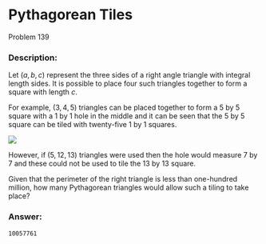 # Pythagorean Tiles
Problem 139
### Description:
Let $(a, b, c)$ represent the three sides of a right angle triangle with integral length sides. It is possible to place four such triangles together to form a square with length $c$.

For example, $(3, 4, 5)$ triangles can be placed together to form a $5$ by $5$ square with a $1$ by $1$ hole in the middle and it can be seen that the $5$ by $5$ square can be tiled with twenty-five $1$ by $1$ squares.

<img src="https://projecteuler.net/resources/images/0139.png?1678992052"><br>

However, if $(5, 12, 13)$ triangles were used then the hole would measure $7$ by $7$ and these could not be used to tile the $13$ by $13$ square.

Given that the perimeter of the right triangle is less than one-hundred million, how many Pythagorean triangles would allow such a tiling to take place?

### Answer:
```
10057761
```